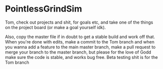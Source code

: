 # PointlessGrindSim


Tom, check out projects and shit, for goals etc, and take one of the things on the project board (or make a goal yourself idk).


Also, copy the master file if in doubt to get a stable build and work off that. When you're done with edits, make a commit to the Tom branch and when you wanna add a feature to the main master branch, make a pull request to merge your branch to the master branch, but please for the love of Godd make sure the code is stable, and works bug free. Beta testing shit is for the Tom branch
